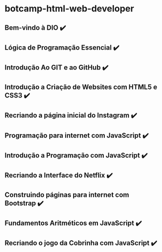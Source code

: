 # botcamp-html-web-developer

## Bem-vindo à DIO :heavy_check_mark:

## Lógica de Programação Essencial :heavy_check_mark:

## Introdução Ao GIT e ao  GitHub :heavy_check_mark:

## Introdução a Criação de Websites com HTML5 e CSS3 :heavy_check_mark:

## Recriando a página inicial do Instagram :heavy_check_mark:

## Programação para internet com JavaScript :heavy_check_mark:

## Introdução a Programação com JavaScript :heavy_check_mark:

## Recriando a Interface do Netflix :heavy_check_mark:

## Construindo páginas para internet com Bootstrap :heavy_check_mark:

## Fundamentos Aritméticos em JavaScript :heavy_check_mark:

## Recriando o jogo da Cobrinha com JavaScript :heavy_check_mark:
